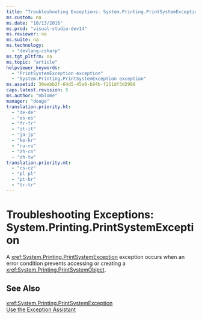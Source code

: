 ```yaml
---
title: "Troubleshooting Exceptions: System.Printing.PrintSystemException"
ms.custom: na
ms.date: "10/13/2016"
ms.prod: "visual-studio-dev14"
ms.reviewer: na
ms.suite: na
ms.technology: 
  - "devlang-csharp"
ms.tgt_pltfrm: na
ms.topic: "article"
helpviewer_keywords: 
  - "PrintSystemException exception"
  - "System.Printing.PrintSystemException exception"
ms.assetid: 30eebb2f-64d5-45a9-b94b-f211df3d2989
caps.latest.revision: 5
ms.author: "mblome"
manager: "douge"
translation.priority.ht: 
  - "de-de"
  - "es-es"
  - "fr-fr"
  - "it-it"
  - "ja-jp"
  - "ko-kr"
  - "ru-ru"
  - "zh-cn"
  - "zh-tw"
translation.priority.mt: 
  - "cs-cz"
  - "pl-pl"
  - "pt-br"
  - "tr-tr"
---
```

# Troubleshooting Exceptions: System.Printing.PrintSystemException
A <xref:System.Printing.PrintSystemException> exception occurs when an error condition prevents accessing or creating a <xref:System.Printing.PrintSystemObject>.  
  
## See Also  
 <xref:System.Printing.PrintSystemException>   
 [Use the Exception Assistant](../Topic/How%20to:%20Use%20the%20Exception%20Assistant.md)